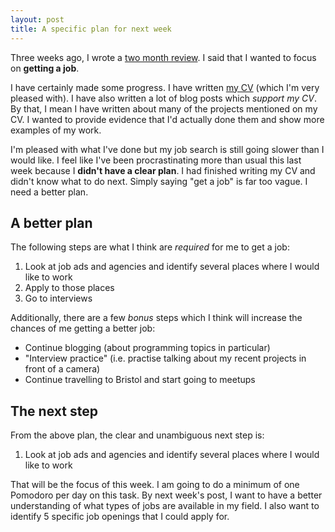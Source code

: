 ```yaml
---
layout: post
title: A specific plan for next week
---
```


Three weeks ago, I wrote a [two month review](/two-months-of-blogging/). I said that I wanted to focus on **getting a job**.


I have certainly made some progress. I have written [my CV](/cv/) (which I'm very pleased with). I have also written a lot of blog posts which *support my CV*. By that, I mean I have written about many of the projects mentioned on my CV. I wanted to provide evidence that I'd actually done them and show more examples of my work. 

I'm pleased with what I've done but my job search is still going slower than I would like. I feel like I've been procrastinating more than usual this last week because I **didn't have a clear plan**. I had finished writing my CV and didn't know what to do next. Simply saying "get a job" is far too vague. I need a better plan. 

## A better plan

The following steps are what I think are *required* for me to get a job:

1. Look at job ads and agencies and identify several places where I would like to work
2. Apply to those places
3. Go to interviews

Additionally, there are a few *bonus* steps which I think will increase the chances of me getting a better job:

- Continue blogging (about programming topics in particular)
- "Interview practice" (i.e. practise talking about my recent projects in front of a camera)
- Continue travelling to Bristol and start going to meetups

## The next step

From the above plan, the clear and unambiguous next step is:

1. Look at job ads and agencies and identify several places where I would like to work

That will be the focus of this week. I am going to do a minimum of one Pomodoro per day on this task. By next week's post, I want to have a better understanding of what types of jobs are available in my field. I also want to identify 5 specific job openings that I could apply for. 
